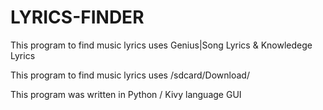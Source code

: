 # LYRICS-FINDER

This program to find music lyrics uses Genius|Song Lyrics & Knowledege Lyrics

This program to find music lyrics uses /sdcard/Download/

This program was written in Python / Kivy language GUI
